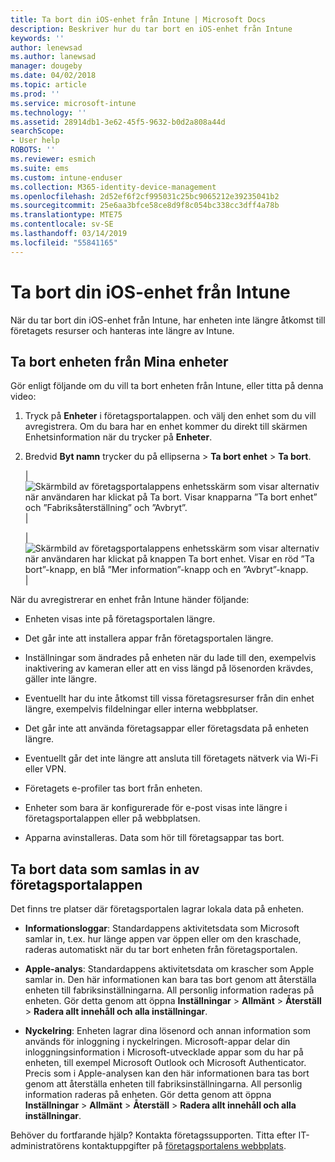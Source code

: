 ```yaml
---
title: Ta bort din iOS-enhet från Intune | Microsoft Docs
description: Beskriver hur du tar bort en iOS-enhet från Intune
keywords: ''
author: lenewsad
ms.author: lanewsad
manager: dougeby
ms.date: 04/02/2018
ms.topic: article
ms.prod: ''
ms.service: microsoft-intune
ms.technology: ''
ms.assetid: 28914db1-3e62-45f5-9632-b0d2a808a44d
searchScope:
- User help
ROBOTS: ''
ms.reviewer: esmich
ms.suite: ems
ms.custom: intune-enduser
ms.collection: M365-identity-device-management
ms.openlocfilehash: 2d52ef6f2cf995031c25bc9065212e39235041b2
ms.sourcegitcommit: 25e6aa3bfce58ce8d9f8c054bc338cc3dff4a78b
ms.translationtype: MTE75
ms.contentlocale: sv-SE
ms.lasthandoff: 03/14/2019
ms.locfileid: "55841165"
---
```

# <a name="remove-your-ios-device-from-intune"></a>Ta bort din iOS-enhet från Intune

När du tar bort din iOS-enhet från Intune, har enheten inte längre åtkomst till företagets resurser och hanteras inte längre av Intune.


## <a name="removing-the-device-from-my-devices"></a>Ta bort enheten från Mina enheter

Gör enligt följande om du vill ta bort enheten från Intune, eller titta på denna video:


1.  Tryck på **Enheter** i företagsportalappen. och välj den enhet som du vill avregistrera. Om du bara har en enhet kommer du direkt till skärmen Enhetsinformation när du trycker på **Enheter**.

2.  Bredvid **Byt namn** trycker du på ellipserna > **Ta bort enhet** > **Ta bort**.  

    |![Skärmbild av företagsportalappens enhetsskärm som visar alternativ när användaren har klickat på Ta bort. Visar knapparna ”Ta bort enhet” och ”Fabriksåterställning” och ”Avbryt”.](/intune-user-help/media/cp_ios_unenroll_after_1804_001.png)|

    |![Skärmbild av företagsportalappens enhetsskärm som visar alternativ när användaren har klickat på knappen Ta bort enhet. Visar en röd ”Ta bort”-knapp, en blå ”Mer information”-knapp och en ”Avbryt”-knapp.](/intune-user-help/media/cp_ios_unenroll_after_1804_002.png)|


  När du avregistrerar en enhet från Intune händer följande:

  -   Enheten visas inte på företagsportalen längre.

  -   Det går inte att installera appar från företagsportalen längre.

  -   Inställningar som ändrades på enheten när du lade till den, exempelvis inaktivering av kameran eller att en viss längd på lösenorden krävdes, gäller inte längre.

  -   Eventuellt har du inte åtkomst till vissa företagsresurser från din enhet längre, exempelvis fildelningar eller interna webbplatser.

  -   Det går inte att använda företagsappar eller företagsdata på enheten längre.

  -   Eventuellt går det inte längre att ansluta till företagets nätverk via Wi-Fi eller VPN.

  -   Företagets e-profiler tas bort från enheten.

  -   Enheter som bara är konfigurerade för e-post visas inte längre i företagsportalappen eller på webbplatsen.
  
  -   Apparna avinstalleras. Data som hör till företagsappar tas bort.

## <a name="removing-data-collected-by-the-company-portal-app"></a>Ta bort data som samlas in av företagsportalappen

Det finns tre platser där företagsportalen lagrar lokala data på enheten.

-   **Informationsloggar**: Standardappens aktivitetsdata som Microsoft samlar in, t.ex. hur länge appen var öppen eller om den kraschade, raderas automatiskt när du tar bort enheten från företagsportalen.

-   **Apple-analys**: Standardappens aktivitetsdata om krascher som Apple samlar in. Den här informationen kan bara tas bort genom att återställa enheten till fabriksinställningarna. All personlig information raderas på enheten. Gör detta genom att öppna **Inställningar** > **Allmänt** > **Återställ** > **Radera allt innehåll och alla inställningar**.

-   **Nyckelring**: Enheten lagrar dina lösenord och annan information som används för inloggning i nyckelringen. Microsoft-appar delar din inloggningsinformation i Microsoft-utvecklade appar som du har på enheten, till exempel Microsoft Outlook och Microsoft Authenticator. Precis som i Apple-analysen kan den här informationen bara tas bort genom att återställa enheten till fabriksinställningarna. All personlig information raderas på enheten. Gör detta genom att öppna **Inställningar** > **Allmänt** > **Återställ** > **Radera allt innehåll och alla inställningar**.


Behöver du fortfarande hjälp? Kontakta företagssupporten. Titta efter IT-administratörens kontaktuppgifter på [företagsportalens webbplats](https://go.microsoft.com/fwlink/?linkid=2010980).
